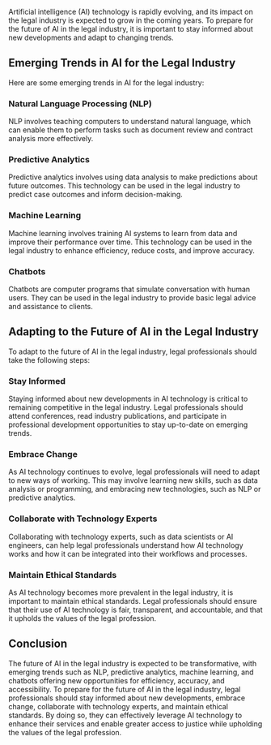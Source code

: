 
Artificial intelligence (AI) technology is rapidly evolving, and its impact on the legal industry is expected to grow in the coming years. To prepare for the future of AI in the legal industry, it is important to stay informed about new developments and adapt to changing trends.

Emerging Trends in AI for the Legal Industry
--------------------------------------------

Here are some emerging trends in AI for the legal industry:

### Natural Language Processing (NLP)

NLP involves teaching computers to understand natural language, which can enable them to perform tasks such as document review and contract analysis more effectively.

### Predictive Analytics

Predictive analytics involves using data analysis to make predictions about future outcomes. This technology can be used in the legal industry to predict case outcomes and inform decision-making.

### Machine Learning

Machine learning involves training AI systems to learn from data and improve their performance over time. This technology can be used in the legal industry to enhance efficiency, reduce costs, and improve accuracy.

### Chatbots

Chatbots are computer programs that simulate conversation with human users. They can be used in the legal industry to provide basic legal advice and assistance to clients.

Adapting to the Future of AI in the Legal Industry
--------------------------------------------------

To adapt to the future of AI in the legal industry, legal professionals should take the following steps:

### Stay Informed

Staying informed about new developments in AI technology is critical to remaining competitive in the legal industry. Legal professionals should attend conferences, read industry publications, and participate in professional development opportunities to stay up-to-date on emerging trends.

### Embrace Change

As AI technology continues to evolve, legal professionals will need to adapt to new ways of working. This may involve learning new skills, such as data analysis or programming, and embracing new technologies, such as NLP or predictive analytics.

### Collaborate with Technology Experts

Collaborating with technology experts, such as data scientists or AI engineers, can help legal professionals understand how AI technology works and how it can be integrated into their workflows and processes.

### Maintain Ethical Standards

As AI technology becomes more prevalent in the legal industry, it is important to maintain ethical standards. Legal professionals should ensure that their use of AI technology is fair, transparent, and accountable, and that it upholds the values of the legal profession.

Conclusion
----------

The future of AI in the legal industry is expected to be transformative, with emerging trends such as NLP, predictive analytics, machine learning, and chatbots offering new opportunities for efficiency, accuracy, and accessibility. To prepare for the future of AI in the legal industry, legal professionals should stay informed about new developments, embrace change, collaborate with technology experts, and maintain ethical standards. By doing so, they can effectively leverage AI technology to enhance their services and enable greater access to justice while upholding the values of the legal profession.

